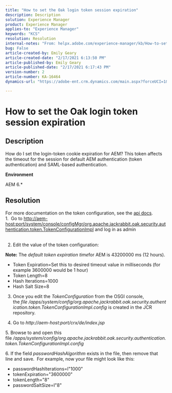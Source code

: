 ```yaml
---
title: "How to set the Oak login token session expiration"
description: Description
solution: Experience Manager
product: Experience Manager
applies-to: "Experience Manager"
keywords: "KCS"
resolution: Resolution
internal-notes: "From: helpx.adobe.com/experience-manager/kb/How-to-set-token-session-expiration-AEM.html"
bug: False
article-created-by: Emily Geary
article-created-date: "2/17/2021 6:13:50 PM"
article-published-by: Emily Geary
article-published-date: "2/17/2021 6:17:43 PM"
version-number: 2
article-number: KA-16464
dynamics-url: "https://adobe-ent.crm.dynamics.com/main.aspx?forceUCI=1&pagetype=entityrecord&etn=knowledgearticle&id=932b77e1-4b71-eb11-a812-00224809aac7"

---
```

# How to set the Oak login token session expiration

## Description


How do I set the login-token cookie expiration for AEM? This token affects the timeout for the session for default AEM authentication (token authentication) and SAML-based authentication.



<b>Environment</b>

AEM 6.\*






## Resolution


For more documentation on the token configuration, see the [api docs](https://jackrabbit.apache.org/oak/docs/apidocs/org/apache/jackrabbit/oak/security/authentication/token/TokenConfigurationImpl.html).
<br>1.  Go to [http://aem-host:port/system/console/configMgr/org.apache.jackrabbit.oak.security.authentication.token.TokenConfigurationImpl](http://aem-host:port/system/console/configMgr/org.apache.jackrabbit.oak.security.authentication.token.TokenConfigurationImpl) and log in as admin<br><br>



2. Edit the value of the token configuration:

<b>Note:</b> The *default token expiration time*for AEM is 43200000 ms (12 hours).

- Token Expiration=Set this to desired timeout value in milliseconds (for example 3600000 would be 1 hour)
- Token Length=8
- Hash Iterations=1000
- Hash Salt Size=8


3. Once you edit the *TokenConfiguration* from the OSGI console, the *file /apps/system/config/org.apache.jackrabbit.oak.security.authentication.token.TokenConfigurationImpl.config* is created in the JCR repository.

4. Go to *http://aem-host:port/crx/de/index.jsp*

5. Browse to and open this file */apps/system/config/org.apache.jackrabbit.oak.security.authentication.token.TokenConfigurationImpl.config*

6. If the field *passwordHashAlgorithm* exists in the file, then remove that line and save.  For example, now your file might look like this:

- passwordHashIterations=I"1000"
- tokenExpiration="3600000"
- tokenLength="8"
- passwordSaltSize=I"8"



